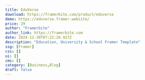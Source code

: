 ```yaml
---
title: EduVerse
download: https://framerbite.com/product/eduverse
demo: https://eduverse.framer.website/
price: 29
author: "Framerbite"
author_link: https://framerbite.com
date: 2024-12-30T07:22:20.927Z
description: "Education, University & School Framer Template"
ssg: [Framer]
css: []
ui: []
cms: []
category: [Business,Blog]
draft: false
---
```

